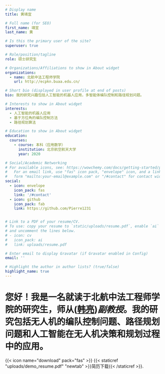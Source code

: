 ```yaml
---
# Display name
title: 黄靖宜

# Full name (for SEO)
first_name: 靖宜
last_name: 黄

# Is this the primary user of the site?
superuser: true

# Role/position/tagline
role: 硕士研究生

# Organizations/Affiliations to show in About widget
organizations:
  - name: 北航中法工程师学院
    url: http://ecpkn.buaa.edu.cn/

# Short bio (displayed in user profile at end of posts)
bio: 我的研究兴趣包括人工智能的机器人应用，多智能体编队控制和路径规划问题。

# Interests to show in About widget
interests:
  - 人工智能的机器人应用
  - 基于方位角的编队控制方法
  - 路径规划算法

# Education to show in About widget
education:
  courses:
    - course: 本科（应用数学）
      institution: 北京航空航天大学
      year: 2020

# Social/Academic Networking
# For available icons, see: https://wowchemy.com/docs/getting-started/page-builder/#icons
#   For an email link, use "fas" icon pack, "envelope" icon, and a link in the
#   form "mailto:your-email@example.com" or "/#contact" for contact widget.
social:
  - icon: envelope
    icon_pack: fas
    link: '/#contact'
  - icon: github
    icon_pack: fab
    link: https://github.com/Pierre1231


# Link to a PDF of your resume/CV.
# To use: copy your resume to `static/uploads/resume.pdf`, enable `ai` icons in `params.toml`,
# and uncomment the lines below.
# - icon: cv
#   icon_pack: ai
#   link: uploads/resume.pdf

# Enter email to display Gravatar (if Gravatar enabled in Config)
email: ''

# Highlight the author in author lists? (true/false)
highlight_name: true
---
```

# 您好！我是一名就读于北航中法工程师学院的研究生，师从([韩亮](https://shi.buaa.edu.cn/lianghan))_副教授_。我的研究包括无人机的编队控制问题、路径规划问题和人工智能在无人机决策和规划过程中的应用。


{{< icon name="download" pack="fas" >}} {{< staticref "uploads/demo_resume.pdf" "newtab" >}}简历下载{{< /staticref >}}.
